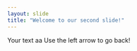 ```yaml
---
layout: slide
title: "Welcome to our second slide!"
---
```

Your text aa
Use the left arrow to go back!